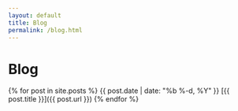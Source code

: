 ```yaml
---
layout: default
title: Blog
permalink: /blog.html
---
```


# Blog

{% for post in site.posts %}
{{ post.date | date: "%b %-d, %Y" }} [{{ post.title }}]({{ post.url }})
{% endfor %}